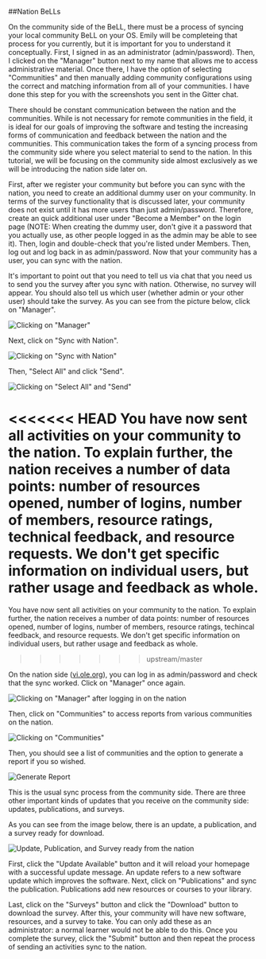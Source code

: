 ##Nation BeLLs

On the community side of the BeLL, there must be a process of syncing your local community BeLL on your OS. Emily will be completeing that process for you currently, but it is important for you to understand it conceptually. First, I signed in as an administrator (admin/password). Then, I clicked on the "Manager" button next to my name that allows me to access administrative material. Once there, I have the option of selecting "Communities" and then manually adding community configurations using the correct and matching information from all of your communities. I have done this step for you with the screenshots you sent in the Gitter chat.

There should be constant communication between the nation and the communities. While is not necessary for remote communities in the field, it is ideal for our goals of improving the software and testing the increasing forms of communication and feedback between the nation and the communities. This communication takes the form of a syncing process from the community side where you select material to send to the nation. In this tutorial, we will be focusing on the community side almost exclusively as we will be introducing the nation side later on. 

First, after we register your community but before you can sync with the nation, you need to create an additional dummy user on your community. In terms of the survey functionality that is discussed later, your community does not exist until it has more users than just admin/password. Therefore, create an quick additional user under "Become a Member" on the login page (NOTE: When creating the dummy user, don't give it a password that you actually use, as other people logged in as the admin may be able to see it). Then, login and double-check that you're listed under Members. Then, log out and log back in as admin/password. Now that your community has a user, you can sync with the nation.
 
It's important to point out that you need to tell us via chat that you need us to send you the survey after you sync with nation. Otherwise, no survey will appear. You should also tell us which user (whether admin or your other user) should take the survey. As you can see from the picture below, click on "Manager".

![Clicking on "Manager"](/ll_CC/pages/uploads/images/nation.md1.png)

Next, click on "Sync with Nation".

![Clicking on "Sync with Nation"](/ll_CC/pages/uploads/images/nation.md2.png)

Then, "Select All" and click "Send".

![Clicking on "Select All" and "Send"](/ll_CC/pages/uploads/images/nation.md3.png)

<<<<<<< HEAD
You have now sent all activities on your community to the nation. To explain further, the nation receives a number of data points: number of resources opened, number of logins, number of members, resource ratings, technical feedback, and resource requests. We don't get specific information on individual users, but rather usage and feedback as whole. 
=======
You have now sent all activities on your community to the nation. To explain further, the nation receives a number of data points: number of resources opened, number of logins, number of members, resource ratings, techincal feedback, and resource requests. We don't get specific information on individual users, but rather usage and feedback as whole. 
>>>>>>> upstream/master

On the nation side ([vi.ole.org](http://vi.ole.org)), you can log in as admin/password and check that the sync worked. Click on "Manager" once again.

![Clicking on "Manager" after logging in on the nation](/ll_CC/pages/uploads/images/nation.md4.png)

Then, click on "Communities" to access reports from various communities on the nation.

![Clicking on "Communities"](/ll_CC/pages/uploads/images/nation.md5.png)

Then, you should see a list of communities and the option to generate a report if you so wished.

![Generate Report](/ll_CC/pages/uploads/images/nation.md6.png)

This is the usual sync process from the community side. There are three other important kinds of updates that you receive on the community side: updates, publications, and surveys.  

As you can see from the image below, there is an update, a publication, and a survey ready for download. 

![Update, Publication, and Survey ready from the nation](/ll_CC/pages/uploads/images/nation.md7.png)

First, click the "Update Available" button and it will reload your homepage with a successful update message. An update refers to a new software update which improves the software. Next, click on "Publications" and sync the publication. Publications add new resources or courses to your library. 

Last, click on the "Surveys" button and click the "Download" button to download the survey. After this, your community will have new software, resources, and a survey to take. You can only add these as an administrator: a normal learner would not be able to do this. Once you complete the survey, click the "Submit" button and then repeat the process of sending an activities sync to the nation.
